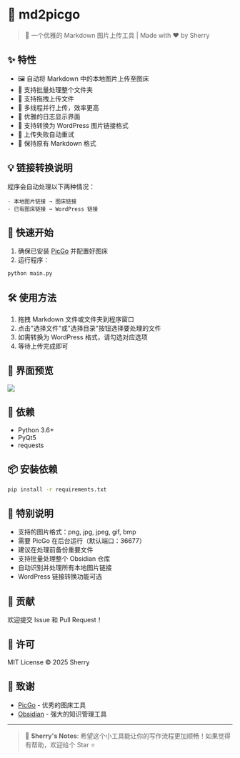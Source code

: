 # 🚀 md2picgo

> 🎨 一个优雅的 Markdown 图片上传工具 | Made with ❤️ by Sherry

## ✨ 特性

- 🖼️ 自动将 Markdown 中的本地图片上传至图床
- 🔄 支持批量处理整个文件夹
- 🎯 支持拖拽上传文件
- 🌈 多线程并行上传，效率更高
- 🎨 优雅的日志显示界面
- 🔌 支持转换为 WordPress 图片链接格式
- 🔄 上传失败自动重试
- 📝 保持原有 Markdown 格式

## 💡 链接转换说明

程序会自动处理以下两种情况：
    
    - 本地图片链接 → 图床链接
    - 已有图床链接 → WordPress 链接

## 🚀 快速开始

1. 确保已安装 [PicGo](https://github.com/Molunerfinn/PicGo) 并配置好图床
2. 运行程序：
```bash
python main.py
```

## 🛠️ 使用方法

1. 拖拽 Markdown 文件或文件夹到程序窗口
2. 点击"选择文件"或"选择目录"按钮选择要处理的文件
3. 如需转换为 WordPress 格式，请勾选对应选项
4. 等待上传完成即可

## 🎨 界面预览

![](https://gitee.com/SherryBX/img/raw/master/202503271051841.png)

## 🔧 依赖

- Python 3.6+
- PyQt5
- requests

## 📦 安装依赖

```bash
pip install -r requirements.txt
```

## 🌟 特别说明

- 支持的图片格式：png, jpg, jpeg, gif, bmp
- 需要 PicGo 在后台运行（默认端口：36677）
- 建议在处理前备份重要文件
- 支持批量处理整个 Obsidian 仓库
- 自动识别并处理所有本地图片链接
- WordPress 链接转换功能可选

## 🤝 贡献

欢迎提交 Issue 和 Pull Request！

## 📝 许可

MIT License © 2025 Sherry

## 🎉 致谢

- [PicGo](https://github.com/Molunerfinn/PicGo) - 优秀的图床工具
- [Obsidian](https://obsidian.md/) - 强大的知识管理工具

---

> 🎨 **Sherry's Notes**: 希望这个小工具能让你的写作流程更加顺畅！如果觉得有帮助，欢迎给个 Star ⭐️

